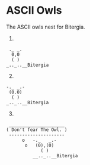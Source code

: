 # ASCII Owls
The ASCII owls nest for Bitergia.

1.
```
 ._ _. 
  0,0
  ( )
_.._..__Bitergia
```

2.
```
-._ _.-
 (0.0)
  ( )
_.._..__Bitergia
```

3.
```
 _____________________
( Don't fear The Owl. )
 ---------------------
      o   -._   _.-
       o   (0),(0) 
             ( )
          __.._..__Bitergia
```
